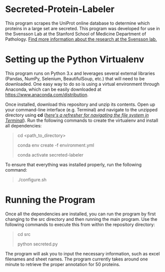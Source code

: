 # Secreted-Protein-Labeler
This program scrapes the UniProt online database to determine which proteins in a large set are secreted. This program was developed for use in the Svensson Lab at the Stanford School of Medicine Department of Pathology. [Find more information about the research at the Svensson lab.](http://www.svenssonlabstanford.org/)

# Setting up the Python Virtualenv
This program runs on Python 3.x and leverages several external libraries (Pandas, NumPy, Selenium, BeautifulSoup, etc.) that will need to be downloaded. One easy way to do so is using a virtual environment through Anaconda, which can be easily downloaded at https://www.anaconda.com/distribution. 

Once installed, download this repository and unzip its contents. Open up your command-line interface (e.g. Terminal) and navigate to the unzipped directory using **cd** (*[here's a refresher for navigating the file system in Terminal](https://macpaw.com/how-to/use-terminal-on-mac)*). Run the following commands to create the virtualenv and install all dependencies:

> cd <path_to_directory>
>
> conda env create -f environment.yml
>
> conda activate secreted-labeler

To ensure that everything was installed properly, run the following command:

> ./configure.sh

# Running the Program
Once all the dependencies are installed, you can run the program by first changing to the src directory and then running the main program. Use the following commands to execute this from within the repository directory:

> cd src
>
> python secreted.py

The program will ask you to input the necessary information, such as excel filenames and sheet names. The program currently takes around one minute to retrieve the proper annotation for 50 proteins.

